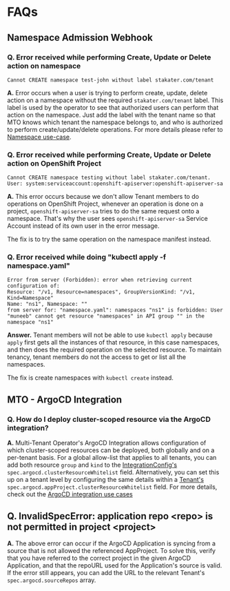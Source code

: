 # FAQs

## Namespace Admission Webhook

### Q. Error received while performing Create, Update or Delete action on namespace

```terminal
Cannot CREATE namespace test-john without label stakater.com/tenant
```

**A.** Error occurs when a user is trying to perform create, update, delete action on a namespace without the required `stakater.com/tenant` label. This label is used by the operator to see that authorized users can perform that action on the namespace. Just add the label with the tenant name so that MTO knows which tenant the namespace belongs to, and who is authorized to perform create/update/delete operations. For more details please refer to [Namespace use-case](./tutorials/tenant/creating-namespaces.md).

### Q. Error received while performing Create, Update or Delete action on OpenShift Project

```terminal
Cannot CREATE namespace testing without label stakater.com/tenant. User: system:serviceaccount:openshift-apiserver:openshift-apiserver-sa
```

**A.** This error occurs because we don't allow Tenant members to do operations on OpenShift Project, whenever an operation is done on a project, `openshift-apiserver-sa` tries to do the same request onto a namespace. That's why the user sees `openshift-apiserver-sa` Service Account instead of its own user in the error message.

The fix is to try the same operation on the namespace manifest instead.

### Q. Error received while doing "kubectl apply -f namespace.yaml"

```terminal
Error from server (Forbidden): error when retrieving current configuration of:
Resource: "/v1, Resource=namespaces", GroupVersionKind: "/v1, Kind=Namespace"
Name: "ns1", Namespace: ""
from server for: "namespace.yaml": namespaces "ns1" is forbidden: User "muneeb" cannot get resource "namespaces" in API group "" in the namespace "ns1"
```

**Answer.** Tenant members will not be able to use `kubectl apply` because `apply` first gets all the instances of that resource, in this case namespaces, and then does the required operation on the selected resource. To maintain tenancy, tenant members do not the access to get or list all the namespaces.

The fix is create namespaces with `kubectl create` instead.

## MTO - ArgoCD Integration

### Q. How do I deploy cluster-scoped resource via the ArgoCD integration?

**A.** Multi-Tenant Operator's ArgoCD Integration allows configuration of which cluster-scoped resources can be deployed, both globally and on a per-tenant basis. For a global allow-list that applies to all tenants, you can add both resource `group` and  `kind` to the [IntegrationConfig's](./how-to-guides/integration-config.md#argocd) `spec.argocd.clusterResourceWhitelist` field. Alternatively, you can set this up on a tenant level by configuring the same details within a [Tenant's](./how-to-guides/tenant.md) `spec.argocd.appProject.clusterResourceWhitelist` field. For more details, check out the [ArgoCD integration use cases](./tutorials/argocd/enabling-multi-tenancy-argocd.md#allow-argocd-to-sync-certain-cluster-wide-resources)

## Q. InvalidSpecError: application repo \<repo\> is not permitted in project \<project\>

**A.** The above error can occur if the ArgoCD Application is syncing from a source that is not allowed the referenced AppProject. To solve this, verify that you have referred to the correct project in the given ArgoCD Application, and that the repoURL used for the Application's source is valid. If the error still appears, you can add the URL to the relevant Tenant's `spec.argocd.sourceRepos` array.
